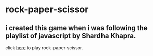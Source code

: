 # rock-paper-scissor

## i created this game when i was following the playlist of javascript by Shardha Khapra.





click [here](https://nimble-paprenjak-73a195.netlify.app/) to play rock-paper-scissor.
